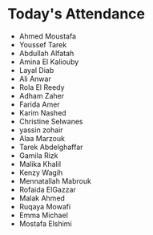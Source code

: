 # Today's Attendance

- Ahmed Moustafa
- Youssef Tarek
- Abdullah Alfatah
- Amina El Kaliouby
- Layal Diab
- Ali Anwar
- Rola El Reedy
- Adham Zaher
- Farida Amer
- Karim Nashed
- Christine Selwanes 
- yassin zohair 
- Alaa Marzouk
- Tarek Abdelghaffar
- Gamila Rizk
- Malika Khalil
- Kenzy Wagih
- Mennatallah Mabrouk
- Rofaida ElGazzar
- Malak Ahmed
- Ruqaya Mowafi
- Emma Michael
- Mostafa Elshimi
